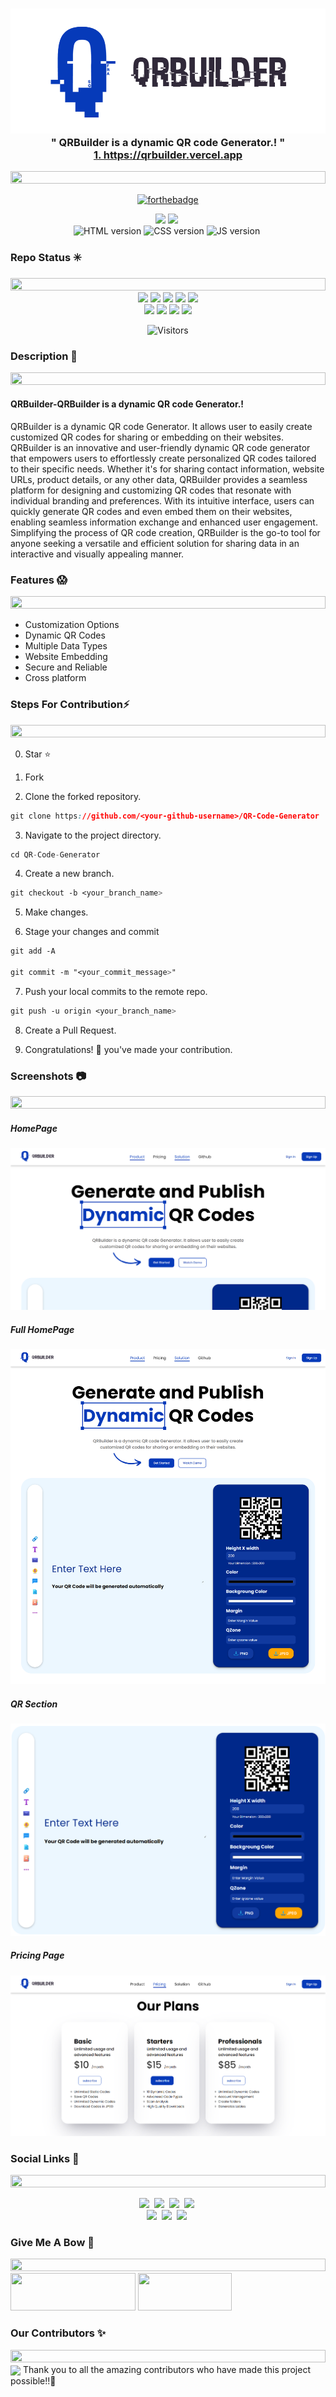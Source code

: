 <h3 align="center">
  <img alt="website logo" src="public/logos/bigLogo - Crop.png" width="600px" height="200px"/><br/>
  " QRBuilder is a dynamic QR code Generator.! "<br/>
  <a href="https://qrbuilder.vercel.app" target=""_blank> 1. https://qrbuilder.vercel.app</a><br />
</h3>
<img src="https://i.imgur.com/dBaSKWF.gif" height="20" width="100%">


<div align="center">
  
[![forthebadge](https://forthebadge.com/images/badges/made-with-python.svg)](http://thismypc.com/)
</div>

<div align="center">
<img src="https://img.shields.io/badge/React-18.2.0-red?style=for-the-badge&logo=react" />&nbsp;<img src="https://img.shields.io/badge/vite-4.4.3-darkgreen?style=for-the-badge&logo=vite"  />&nbsp;<br><img src="https://img.shields.io/badge/HTML-ornage?style=for-the-badge&logo=html" alt="HTML version" />&nbsp;<img src="https://img.shields.io/badge/CSS-blue?style=for-the-badge&logo=css" alt="CSS version" />&nbsp;<img src="https://img.shields.io/badge/JavaScript-green?style=for-the-badge&logo=javasscript" alt="JS version" />&nbsp;</p>
</div>


### Repo Status ✳️
<img src="https://i.imgur.com/dBaSKWF.gif" height="20" width="100%">

<div align="center">
 <img src="https://img.shields.io/github/repo-size/bishalde/QR-Code-Generator?style=for-the-badge" />
	<img src="https://img.shields.io/github/stars/bishalde/QR-Code-Generator?style=for-the-badge&color=FBCB0A" />
	<img src="https://img.shields.io/github/forks/bishalde/QR-Code-Generator?style=for-the-badge&color=00C4FF" />
	<img src="https://img.shields.io/github/contributors/bishalde/QR-Code-Generator?style=for-the-badge&color=FF5DA2" />
 	<img src="https://img.shields.io/github/last-commit/bishalde/QR-Code-Generator?style=for-the-badge&color=54B435" /> 
<br>
	<img src="https://img.shields.io/github/issues/bishalde/QR-Code-Generator?style=for-the-badge&color=green" />
	<img src="https://img.shields.io/github/issues-closed/bishalde/QR-Code-Generator?style=for-the-badge&color=FF5403" />
	<img src="https://img.shields.io/github/issues-pr/bishalde/QR-Code-Generator.svg?style=for-the-badge&color=green" />
	<img src="https://img.shields.io/github/issues-pr-closed/bishalde/QR-Code-Generator?style=for-the-badge&color=FF5403" />
</div>
<div align="center">
 <p> 

 ![Visitors](https://api.visitorbadge.io/api/visitors?path=bishalde/QR-Code-Generator%20&countColor=%2523263759&style=for-the-badge)
 </p>
 </div>
 

### Description 🌵
<img src="https://i.imgur.com/dBaSKWF.gif" height="20" width="100%">

#### QRBuilder-QRBuilder is a dynamic QR code Generator.!
QRBuilder is a dynamic QR code Generator. It allows user to easily create
customized QR codes for sharing or embedding on their websites.
QRBuilder is an innovative and user-friendly dynamic QR code generator that empowers users to effortlessly create personalized QR codes tailored to their specific needs. Whether it's for sharing contact information, website URLs, product details, or any other data, QRBuilder provides a seamless platform for designing and customizing QR codes that resonate with individual branding and preferences. With its intuitive interface, users can quickly generate QR codes and even embed them on their websites, enabling seamless information exchange and enhanced user engagement. Simplifying the process of QR code creation, QRBuilder is the go-to tool for anyone seeking a versatile and efficient solution for sharing data in an interactive and visually appealing manner.
### Features 😱
<img src="https://i.imgur.com/dBaSKWF.gif" height="20" width="100%">

- Customization Options
- Dynamic QR Codes
- Multiple Data Types
- Website Embedding
- Secure and Reliable
- Cross platform


### Steps For Contribution⚡
<img src="https://i.imgur.com/dBaSKWF.gif" height="20" width="100%">

0. Star ⭐

1. Fork 

2. Clone the forked repository.
```css
git clone https://github.com/<your-github-username>/QR-Code-Generator
```
  
3. Navigate to the project directory.
```py
cd QR-Code-Generator
```

4. Create a new branch.
```css
git checkout -b <your_branch_name>
```

5. Make changes.

6. Stage your changes and commit
```css
git add -A

git commit -m "<your_commit_message>"
```

7. Push your local commits to the remote repo.
```css
git push -u origin <your_branch_name>
```

8. Create a Pull Request.

9. Congratulations! 🎉 you've made your contribution.

### Screenshots 📷
<img src="https://i.imgur.com/dBaSKWF.gif" height="20" width="100%">

##### HomePage

![Login Page](SCREENSHOTS/QR-Builder.png)

##### Full HomePage
![Login Page](SCREENSHOTS/QR-Builder-Full.png)

##### QR Section
![Login Page](SCREENSHOTS/QR-Builder-qr.png)

##### Pricing Page
![Login Page](SCREENSHOTS/QR-Builder-price.png)




### Social Links 🔗
<img src="https://i.imgur.com/dBaSKWF.gif" height="20" width="100%">

<p align="center"><a href="https://www.instagram.com/bishal_de/" target='_blank'><img src="https://img.shields.io/badge/Instagram-pink?style=for-the-badge&logo=instagram" /></a>&nbsp;
<a href="https://www.linkedin.com/in/bishalde/" target='_blank'><img src="https://img.shields.io/badge/LinkedIn-blue?style=for-the-badge&logo=linkedin" /></a>&nbsp;
<a href="https://github.com/bishalde/" target='_blank'><img src="https://img.shields.io/badge/GitHub-black?style=for-the-badge&logo=github"/></a>&nbsp;
<a href="@itsbishalde" target='_blank'><img src="https://img.shields.io/badge/Snapchat-FFFC00?style=for-the-badge&logo=snapchat&logoColor=white"/></a>&nbsp;<br/>
<a href="https://wa.me/+918299260163?text=Hello!" target='_blank'><img src="https://img.shields.io/badge/whatsapp-darkgreen?style=for-the-badge&logo=whatsapp&logoColor=white"/></a>&nbsp;
<a href="https://www.hackerrank.com/bishalde" target='_blank'><img src="https://img.shields.io/badge/Hackerrank-green?style=for-the-badge&logo=hackerrank"/></a>&nbsp;
<a href="https://www.codechef.com/users/bishalde" target='_blank'><img src="https://img.shields.io/badge/Codechef-%23B92B27?style=for-the-badge&logo=Codechef&logoColor=white"/></a>&nbsp;</p>

### Give Me A Bow 🏹
<img src="https://i.imgur.com/dBaSKWF.gif" height="20" width="100%">
<a href="https://www.buymeacoffee.com/bishalde" target='_blank'><img height="60px" width="200px" src="https://img.shields.io/badge/buymeacoffee-yellow?style=for-the-badge&logo=buymeacoffee&logocolor=white" /></a>&nbsp;<a href="https://ko-fi.com/bishalde" target='_blank'><img height="60px" width="150px" src="https://img.shields.io/badge/kofi-red?style=for-the-badge&logo=kofi"/></a>


### Our Contributors ✨
<img src="https://i.imgur.com/dBaSKWF.gif" height="20" width="100%">
<img align="center" src="https://contrib.rocks/image?max=100&repo=bishalde/TaskMate" />
Thank you to all the amazing contributors who have made this project possible!!💝